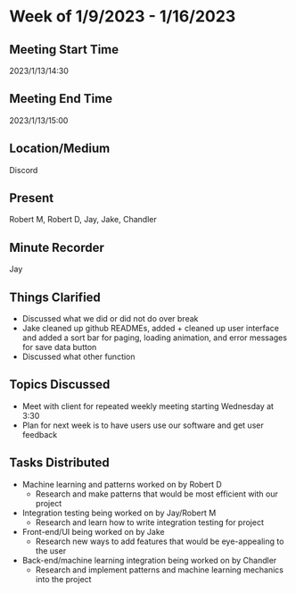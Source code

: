 # Week of 1/9/2023 - 1/16/2023

## Meeting Start Time

2023/1/13/14:30

## Meeting End Time

2023/1/13/15:00

## Location/Medium

Discord

## Present

Robert M, Robert D, Jay, Jake, Chandler

## Minute Recorder

Jay

## Things Clarified

* Discussed what we did or did not do over break
* Jake cleaned up github READMEs, added + cleaned up user interface and added a sort bar for paging, loading animation, and error messages for save data button
* Discussed what other function

## Topics Discussed

* Meet with client for repeated weekly meeting starting Wednesday at 3:30
* Plan for next week is to have users use our software and get user feedback

## Tasks Distributed

* Machine learning and patterns worked on by Robert D
    * Research and make patterns that would be most efficient with our project
* Integration testing being worked on by Jay/Robert M
    * Research and learn how to write integration testing for project
* Front-end/UI being worked on by Jake
    * Research new ways to add features that would be eye-appealing to the user
* Back-end/machine learning integration being worked on by Chandler
    * Research and implement patterns and machine learning mechanics into the project

